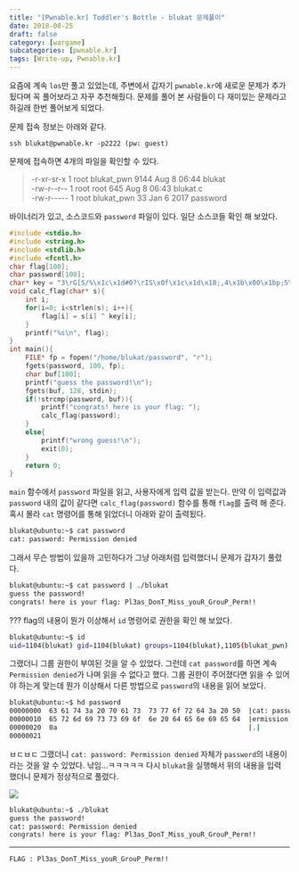 ```yaml
---
title: "[Pwnable.kr] Toddler's Bottle - blukat 문제풀이"
date: 2018-08-25
draft: false
category: [wargame]
subcategories: [pwnable.kr]
tags: [Write-up, Pwnable.kr]
---
```


요즘에 계속 `los`만 풀고 있었는데, 주변에서 갑자기 `pwnable.kr`에 새로운 문제가 추가됬다며 꼭 풀어보라고 자꾸 추천해줬다.
문제를 풀어 본 사람들이 다 재미있는 문제라고 하길래 한번 풀어보게 되었다.  

<!--more-->
  
문제 접속 정보는 아래와 같다.

```plain
ssh blukat@pwnable.kr -p2222 (pw: guest)
```

문제에 접속하면 4개의 파일을 확인할 수 있다.  

> -r-xr-sr-x  1 root blukat_pwn 9144 Aug  8 06:44 blukat  
> -rw-r--r--  1 root root        645 Aug  8 06:43 blukat.c  
> -rw-r-----  1 root blukat_pwn   33 Jan  6  2017 password  

바이너리가 있고, 소스코드와 `password` 파일이 있다.
일단 소스코들 확인 해 보았다.  

```c
#include <stdio.h>
#include <string.h>
#include <stdlib.h>
#include <fcntl.h>
char flag[100];
char password[100];
char* key = "3\rG[S/%\x1c\x1d#0?\rIS\x0f\x1c\x1d\x18;,4\x1b\x00\x1bp;5\x0b\x1b\x08\x45+";
void calc_flag(char* s){
	int i;
	for(i=0; i<strlen(s); i++){
		flag[i] = s[i] ^ key[i];
	}
	printf("%s\n", flag);
}
int main(){
	FILE* fp = fopen("/home/blukat/password", "r");
	fgets(password, 100, fp);
	char buf[100];
	printf("guess the password!\n");
	fgets(buf, 128, stdin);
	if(!strcmp(password, buf)){
		printf("congrats! here is your flag: ");
		calc_flag(password);
	}
	else{
		printf("wrong guess!\n");
		exit(0);
	}
	return 0;
}
```

`main` 함수에서 `password` 파일을 읽고, 사용자에게 입력 값을 받는다.
만약 이 입력값과 `password` 내의 값이 같다면 `calc_flag(password)` 함수를 통해 `flag`를 출력 해 준다.
혹시 몰라 `cat` 명령어를 통해 읽었더니 아래와 같이 출력됬다.  

```bash
blukat@ubuntu:~$ cat password 
cat: password: Permission denied
```

그래서 무슨 방법이 있을까 고민하다가 그냥 아래처럼 입력했더니 문제가 갑자기 풀렸다.  

```bash
blukat@ubuntu:~$ cat password | ./blukat 
guess the password!
congrats! here is your flag: Pl3as_DonT_Miss_youR_GrouP_Perm!!
```

???
flag의 내용이 뭔가 이상해서 `id` 명령어로 권한을 확인 해 보았다.  

```bash
blukat@ubuntu:~$ id
uid=1104(blukat) gid=1104(blukat) groups=1104(blukat),1105(blukat_pwn)
```

그랬더니 그룹 권한이 부여된 것을 알 수 있었다.
그런데 `cat password`를 하면 계속 `Permission denied`가 나며 읽을 수 없다고 했다.
그룹 권한이 주어졌다면 읽을 수 있어야 하는게 맞는데 뭔가 이상해서 다른 방법으로 `password`의 내용을 읽어 보았다.  

```bash
blukat@ubuntu:~$ hd password 
00000000  63 61 74 3a 20 70 61 73  73 77 6f 72 64 3a 20 50  |cat: password: P|
00000010  65 72 6d 69 73 73 69 6f  6e 20 64 65 6e 69 65 64  |ermission denied|
00000020  0a                                                |.|
00000021
```

ㅂㄷㅂㄷ
그랬더니 `cat: password: Permission denied` 자체가 `password`의 내용이라는 것을 알 수 있었다.
낚임...ㅋㅋㅋㅋㅋ
다시 `blukat`을 실행해서 위의 내용을 입력 했더니 문제가 정상적으로 풀렸다.  

![](/images/pwnable.kr/blukat/blukat_01.PNG)

```bash
blukat@ubuntu:~$ ./blukat 
guess the password!
cat: password: Permission denied
congrats! here is your flag: Pl3as_DonT_Miss_youR_GrouP_Perm!!
```

---

```plain
FLAG : Pl3as_DonT_Miss_youR_GrouP_Perm!!
```
